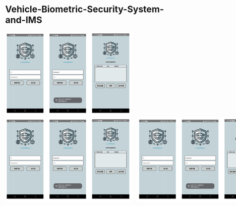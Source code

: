 # Vehicle-Biometric-Security-System-and-IMS  

<img src="이미지 정리/로그인.png" alt="대표 이미지" width="400">

<div style="display: flex; justify-content: space-between; gap: 20px;">
  <img src="이미지 정리/로그인.png" alt="대표 이미지" width="400">
  <img src="이미지 정리/로그인.png" alt="대표 이미지" width="400">
</div>
